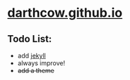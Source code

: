 # [darthcow.github.io](https://darthcow.github.io/)


## Todo List:
 - add [jekyll](https://jekyllrb.com/)
 - always improve!
 - ~~add a theme~~
